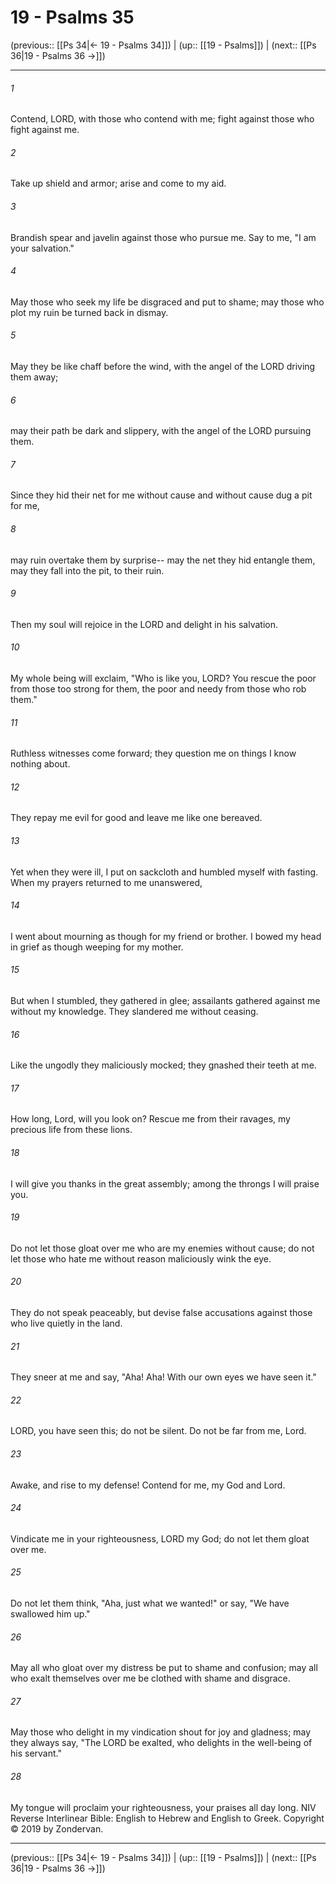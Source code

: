 # 19 - Psalms 35

(previous:: [[Ps 34|← 19 - Psalms 34]]) | (up:: [[19 - Psalms]]) | (next:: [[Ps 36|19 - Psalms 36 →]])

***


###### 1 
Contend, LORD, with those who contend with me; fight against those who fight against me. 

###### 2 
Take up shield and armor; arise and come to my aid. 

###### 3 
Brandish spear and javelin against those who pursue me. Say to me, "I am your salvation." 

###### 4 
May those who seek my life be disgraced and put to shame; may those who plot my ruin be turned back in dismay. 

###### 5 
May they be like chaff before the wind, with the angel of the LORD driving them away; 

###### 6 
may their path be dark and slippery, with the angel of the LORD pursuing them. 

###### 7 
Since they hid their net for me without cause and without cause dug a pit for me, 

###### 8 
may ruin overtake them by surprise-- may the net they hid entangle them, may they fall into the pit, to their ruin. 

###### 9 
Then my soul will rejoice in the LORD and delight in his salvation. 

###### 10 
My whole being will exclaim, "Who is like you, LORD? You rescue the poor from those too strong for them, the poor and needy from those who rob them." 

###### 11 
Ruthless witnesses come forward; they question me on things I know nothing about. 

###### 12 
They repay me evil for good and leave me like one bereaved. 

###### 13 
Yet when they were ill, I put on sackcloth and humbled myself with fasting. When my prayers returned to me unanswered, 

###### 14 
I went about mourning as though for my friend or brother. I bowed my head in grief as though weeping for my mother. 

###### 15 
But when I stumbled, they gathered in glee; assailants gathered against me without my knowledge. They slandered me without ceasing. 

###### 16 
Like the ungodly they maliciously mocked; they gnashed their teeth at me. 

###### 17 
How long, Lord, will you look on? Rescue me from their ravages, my precious life from these lions. 

###### 18 
I will give you thanks in the great assembly; among the throngs I will praise you. 

###### 19 
Do not let those gloat over me who are my enemies without cause; do not let those who hate me without reason maliciously wink the eye. 

###### 20 
They do not speak peaceably, but devise false accusations against those who live quietly in the land. 

###### 21 
They sneer at me and say, "Aha! Aha! With our own eyes we have seen it." 

###### 22 
LORD, you have seen this; do not be silent. Do not be far from me, Lord. 

###### 23 
Awake, and rise to my defense! Contend for me, my God and Lord. 

###### 24 
Vindicate me in your righteousness, LORD my God; do not let them gloat over me. 

###### 25 
Do not let them think, "Aha, just what we wanted!" or say, "We have swallowed him up." 

###### 26 
May all who gloat over my distress be put to shame and confusion; may all who exalt themselves over me be clothed with shame and disgrace. 

###### 27 
May those who delight in my vindication shout for joy and gladness; may they always say, "The LORD be exalted, who delights in the well-being of his servant." 

###### 28 
My tongue will proclaim your righteousness, your praises all day long. NIV Reverse Interlinear Bible: English to Hebrew and English to Greek. Copyright © 2019 by Zondervan.

***

(previous:: [[Ps 34|← 19 - Psalms 34]]) | (up:: [[19 - Psalms]]) | (next:: [[Ps 36|19 - Psalms 36 →]])
